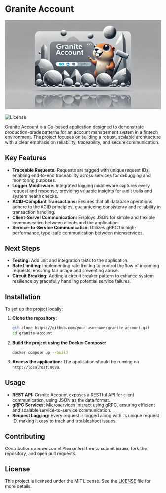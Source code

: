 # Granite Account

![Granite Account Banner](./docs/assets/granite-logo.png)

![License](https://img.shields.io/github/license/CaioDGallo/go-ama)

Granite Account is a Go-based application designed to demonstrate production-grade patterns for an account management system in a fintech environment. The project focuses on building a robust, scalable architecture with a clear emphasis on reliability, traceability, and secure communication.

## Key Features

- **Traceable Requests:** Requests are tagged with unique request IDs, enabling end-to-end traceability across services for debugging and monitoring purposes.
- **Logger Middleware:** Integrated logging middleware captures every request and response, providing valuable insights for audit trails and system health checks.
- **ACID-Compliant Transactions:** Ensures that all database operations adhere to the ACID principles, guaranteeing consistency and reliability in transaction handling.
- **Client-Server Communication:** Employs JSON for simple and flexible communication between clients and the application.
- **Service-to-Service Communication:** Utilizes gRPC for high-performance, type-safe communication between microservices.

## Next Steps

- **Testing:** Add unit and integration tests to the application.
- **Rate Limiting:** Implementing rate limiting to control the flow of incoming requests, ensuring fair usage and preventing abuse.
- **Circuit Breaking:** Adding a circuit breaker pattern to enhance system resilience by gracefully handling potential service failures.

## Installation

To set up the project locally:

1. **Clone the repository:**
   ```bash
   git clone https://github.com/your-username/granite-account.git
   cd granite-account
   ```

2. **Build the project using the Docker Compose:**
   ```bash
   docker compose up --build
   ```

3. **Access the application:**
   The application should be running on `http://localhost:8080`.

## Usage

- **REST API:** Granite Account exposes a RESTful API for client communication, using JSON as the data format.
- **gRPC Services:** Microservices interact using gRPC, ensuring efficient and scalable service-to-service communication.
- **Request Logging:** Every request is logged along with its unique request ID, making it easy to track and troubleshoot issues.

## Contributing

Contributions are welcome! Please feel free to submit issues, fork the repository, and open pull requests.

## License

This project is licensed under the MIT License. See the [LICENSE](./LICENSE) file for more details.

